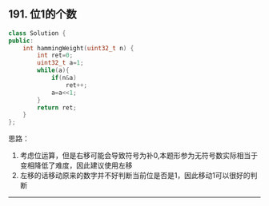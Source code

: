 ## 191. 位1的个数
```cpp
class Solution {
public:
    int hammingWeight(uint32_t n) {
        int ret=0;
        uint32_t a=1;
        while(a){
            if(n&a)
                ret++;                
            a=a<<1;       
        }
        return ret;
    }
};
```
思路：
1. 考虑位运算，但是右移可能会导致符号为补0,本题形参为无符号数实际相当于变相降低了难度，因此建议使用左移
2. 左移的话移动原来的数字并不好判断当前位是否是1，因此移动1可以很好的判断

---